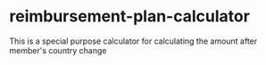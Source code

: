 # reimbursement-plan-calculator
This is a special purpose calculator for calculating the amount after member's country change
